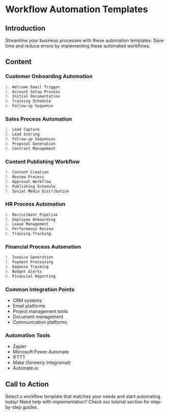 # Workflow Automation Templates

## Introduction
Streamline your business processes with these automation templates. Save time and reduce errors by implementing these automated workflows.

## Content

### Customer Onboarding Automation
```markdown
1. Welcome Email Trigger
2. Account Setup Process
3. Initial Documentation
4. Training Schedule
5. Follow-up Sequence
```

### Sales Process Automation
```markdown
1. Lead Capture
2. Lead Scoring
3. Follow-up Sequences
4. Proposal Generation
5. Contract Management
```

### Content Publishing Workflow
```markdown
1. Content Creation
2. Review Process
3. Approval Workflow
4. Publishing Schedule
5. Social Media Distribution
```

### HR Process Automation
```markdown
1. Recruitment Pipeline
2. Employee Onboarding
3. Leave Management
4. Performance Review
5. Training Tracking
```

### Financial Process Automation
```markdown
1. Invoice Generation
2. Payment Processing
3. Expense Tracking
4. Budget Alerts
5. Financial Reporting
```

### Common Integration Points
- CRM systems
- Email platforms
- Project management tools
- Document management
- Communication platforms

### Automation Tools
- Zapier
- Microsoft Power Automate
- IFTTT
- Make (formerly Integromat)
- Automate.io

## Call to Action
Select a workflow template that matches your needs and start automating today! Need help with implementation? Check our tutorial section for step-by-step guides.
